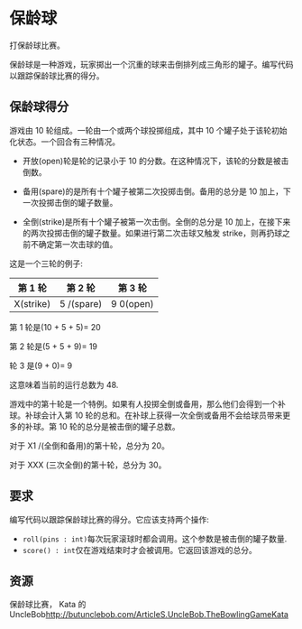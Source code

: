 # 保龄球

打保龄球比赛。

保龄球是一种游戏，玩家掷出一个沉重的球来击倒排列成三角形的罐子。编写代码以跟踪保龄球比赛的得分。

## 保龄球得分

游戏由 10 轮组成。一轮由一个或两个球投掷组成，其中 10 个罐子处于该轮初始化状态。一个回合有三种情况。

- 开放(open)轮是轮的记录小于 10 的分数。在这种情况下，该轮的分数是被击倒数。

- 备用(spare)的是所有十个罐子被第二次投掷击倒。备用的总分是 10 加上，下一次投掷击倒的罐子数量。

- 全倒(strike)是所有十个罐子被第一次击倒。全倒的总分是 10 加上，在接下来的两次投掷击倒的罐子数量。如果进行第二次击球又触发 strike，则再扔球之前不确定第一次击球的值。

这是一个三轮的例子:

|  第 1 轮  |  第 2 轮   |  第 3 轮  |
| :-------: | :--------: | :-------: |
| X(strike) | 5 /(spare) | 9 0(open) |

第 1 轮是(10 + 5 + 5)= 20

第 2 轮是(5 + 5 + 9)= 19

轮 3 是(9 + 0)= 9

这意味着当前的运行总数为 48.

游戏中的第十轮是一个特例。如果有人投掷全倒或备用，那么他们会得到一个补球。补球会计入第 10 轮的总和。在补球上获得一次全倒或备用不会给球员带来更多的补球。第 10 轮的总分是被击倒的罐子总数。

对于 X1 /(全倒和备用)的第十轮，总分为 20。

对于 XXX (三次全倒)的第十轮，总分为 30。

## 要求

编写代码以跟踪保龄球比赛的得分。它应该支持两个操作:

- `roll(pins : int)`每次玩家滚球时都会调用。这个参数是被击倒的罐子数量.
- `score() : int`仅在游戏结束时才会被调用。它返回该游戏的总分。

[help-page]: https://exercism.io/tracks/rust/learning
[modules]: https://doc.rust-lang.org/book/ch07-00-modules.html
[cargo]: https://doc.rust-lang.org/book/ch14-00-more-about-cargo.html
[rust-tests]: https://doc.rust-lang.org/book/ch11-02-running-tests.html

## 资源

保龄球比赛， Kata 的 UncleBob<http://butunclebob.com/ArticleS.UncleBob.TheBowlingGameKata>
